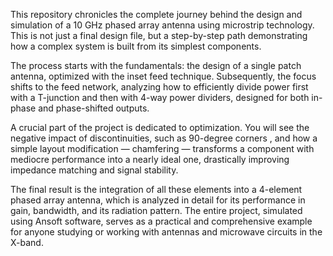 This repository chronicles the complete journey behind the design and simulation of a 10 GHz phased array antenna using microstrip technology. This is not just a final design file, but a step-by-step path demonstrating how a complex system is built from its simplest components.

The process starts with the fundamentals: the design of a single patch antenna, optimized with the inset feed technique. Subsequently, the focus shifts to the feed network, analyzing how to efficiently divide power first with a T-junction and then with 4-way power dividers, designed for both in-phase and phase-shifted outputs.

A crucial part of the project is dedicated to optimization. You will see the negative impact of discontinuities, such as 90-degree corners , and how a simple layout modification — chamfering — transforms a component with mediocre performance into a nearly ideal one, drastically improving impedance matching and signal stability.

The final result is the integration of all these elements into a 4-element phased array antenna, which is analyzed in detail for its performance in gain, bandwidth, and its radiation pattern. The entire project, simulated using Ansoft software, serves as a practical and comprehensive example for anyone studying or working with antennas and microwave circuits in the X-band.
